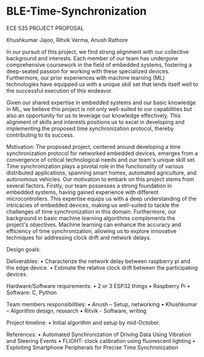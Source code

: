 # BLE-Time-Synchronization

ECE 535 PROJECT PROPOSAL

Khushkumar Jajoo, Ritvik Verma, Anush Rathore

In our pursuit of this project, we find strong alignment with our collective background and interests. Each member of our team has undergone comprehensive coursework in the field of embedded systems, fostering a deep-seated passion for working with these specialized devices. Furthermore, our prior experiences with machine learning (ML) technologies have equipped us with a unique skill set that lends itself well to the successful execution of this endeavor.

Given our shared expertise in embedded systems and our basic knowledge in ML, we believe this project is not only well-suited to our capabilities but also an opportunity for us to leverage our knowledge effectively. This alignment of skills and interests positions us to excel in developing and implementing the proposed time synchronization protocol, thereby contributing to its success.

Motivation: The proposed project, centered around developing a time synchronization protocol for networked embedded devices, emerges from a convergence of critical technological needs and our team's unique skill set. Time synchronization plays a pivotal role in the functionality of various distributed applications, spanning smart homes, automated agriculture, and autonomous vehicles. Our motivation to embark on this project stems from several factors. Firstly, our team possesses a strong foundation in embedded systems, having gained experience with different microcontrollers. This expertise equips us with a deep understanding of the intricacies of embedded devices, making us well-suited to tackle the challenges of time synchronization in this domain. Furthermore, our background in basic machine learning algorithms complements the project's objectives. Machine learning can enhance the accuracy and efficiency of time synchronization, allowing us to explore innovative techniques for addressing clock drift and network delays.

Design goals:

Deliverables: • Characterize the network delay between raspberry pi and the edge device. • Estimate the relative clock drift between the participating devices.

Hardware/Software requirements: • 2 or 3 ESP32 things • Raspberry Pi • Software: C, Python

Team members responsibilities: • Anush – Setup, networking • Khushkumar – Algorithm design, research • Ritvik - Software, writing

Project timeline: • Initial algorithm and setup by mid-October.

References: • Automated Synchronization of Driving Data Using Vibration and Steering Events • FLIGHT: clock calibration using fluorescent lighting • Exploiting Smartphone Peripherals for Precise Time Synchronization
